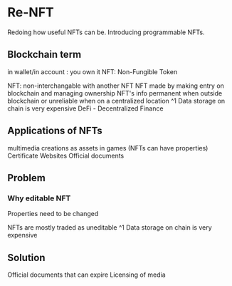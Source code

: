 # Re-NFT
Redoing how useful NFTs can be. Introducing programmable NFTs. 

## Blockchain term
in wallet/in account : you own it
NFT: Non-Fungible Token

NFT: non-interchangable with another NFT
NFT made by making entry on blockchain and managing ownership
NFT's info permanent when outside blockchain or unreliable when on a centralized location ^1
Data storage on chain is very expensive
DeFi - Decentralized Finance

## Applications of NFTs
multimedia creations as assets
in games (NFTs can have properties)
Certificate
Websites
Official documents

## Problem
### Why editable NFT
Properties need to be changed

NFTs are mostly traded as uneditable ^1
Data storage on chain is very expensive

## Solution
Official documents that can expire
Licensing of media
